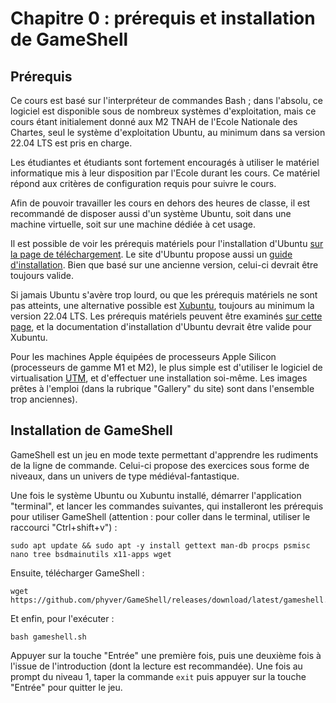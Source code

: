 # Chapitre 0 : prérequis et installation de GameShell

## Prérequis

Ce cours est basé sur l'interpréteur de commandes Bash ; dans l'absolu, ce
logiciel est disponible sous de nombreux systèmes d'exploitation, mais ce cours
étant initialement donné aux M2 TNAH de l'Ecole Nationale des Chartes, seul le système
d'exploitation Ubuntu, au minimum dans sa version 22.04 LTS est pris en charge.

Les étudiantes et étudiants sont fortement encouragés à utiliser le matériel
informatique mis à leur disposition par l'Ecole durant les cours. Ce matériel
répond aux critères de configuration requis pour suivre le cours.

Afin de pouvoir travailler les cours en dehors des heures de classe, il est
recommandé de disposer aussi d'un système Ubuntu, soit dans une machine
virtuelle, soit sur une machine dédiée à cet usage.

Il est possible de voir les prérequis matériels pour l'installation d'Ubuntu
[sur la page de téléchargement](https://ubuntu.com/download/desktop). Le site
d'Ubuntu propose aussi un [guide
d'installation](https://help.ubuntu.com/20.04/installation-guide/index.html).
Bien que basé sur une ancienne version, celui-ci devrait être toujours valide.

Si jamais Ubuntu s'avère trop lourd, ou que les prérequis matériels ne sont pas
atteints, une alternative possible est
[Xubuntu](https://xubuntu.org/download/), toujours au minimum la version 22.04
LTS. Les prérequis matériels peuvent être examinés [sur cette
page](https://xubuntu.org/requirements/), et la documentation d'installation
d'Ubuntu devrait être valide pour Xubuntu.

Pour les machines Apple équipées de processeurs Apple Silicon (processeurs de
gamme M1 et M2), le plus simple est d'utiliser le logiciel de virtualisation
[UTM](https://mac.getutm.app/), et d'effectuer une installation soi-même. Les
images prêtes à l'emploi (dans la rubrique "Gallery" du site) sont dans
l'ensemble trop anciennes).

## Installation de GameShell

GameShell est un jeu en mode texte permettant d'apprendre les rudiments de la
ligne de commande. Celui-ci propose des exercices sous forme de niveaux, dans
un univers de type médiéval-fantastique.

Une fois le système Ubuntu ou Xubuntu installé, démarrer l'application
"terminal", et lancer les commandes suivantes, qui installeront les prérequis
pour utiliser GameShell (attention : pour coller dans le terminal, utiliser le
raccourci "Ctrl+shift+v") :

```
sudo apt update && sudo apt -y install gettext man-db procps psmisc nano tree bsdmainutils x11-apps wget
```

Ensuite, télécharger GameShell :

```
wget https://github.com/phyver/GameShell/releases/download/latest/gameshell.sh
```

Et enfin, pour l'exécuter :

```
bash gameshell.sh
```

Appuyer sur la touche "Entrée" une première fois, puis une deuxième fois à
l'issue de l'introduction (dont la lecture est recommandée). Une fois au
prompt du niveau 1, taper la commande `exit` puis appuyer sur la touche
"Entrée" pour quitter le jeu.

